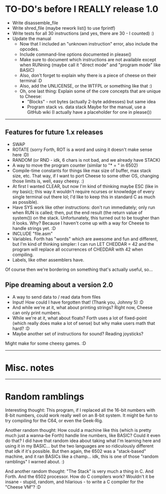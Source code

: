 # TO-DO's before I REALLY release 1.0

* Write disassemble_file
* Write shred_file (maybe rework list() to use fprintf)
* Write tests for all 30 instructions (and yes, there are 30 - I counted) :)
* Update the manual
	- Now that I included an "unknown instruction" error, also include the opcodes.
	- Include command-line options documented in please()
	- Make sure to document which instructions are not available except when RUNning (maybe call it "direct mode" and "program mode" like BASIC)
	- Also, don't forget to explain why there is a piece of cheese on their terminal :D
	- Also, add the UNLICENSE, or the WTFPL or something like that :)
	- Oh, one last thing: Explain some of the core concepts that are unique to Cheese:
		* "Blocks" - not bytes (actually 2-byte addresses) but same idea
		* Program stack vs. data stack
Maybe for the manual, use a GitHub wiki (I actually have a placeholder for one in please())


------------------------------------------------------------------------------------------------------------------------------------------------------------

## Features for future 1.x releases

* SWAP
* ROTATE (sorry Forth, ROT is a word and using it doesn't make sense here :D)
* RANDOM (or RND - idk, 6 chars is not bad, and we already have STACK)
* A way to move the program counter (similar to "* = <number>" in 6502)
* Compile-time constants for things like max size of buffer, max stack size, etc.  That way, if I want to port Cheese to some other OS, changing those limits is, well, easy cheesy. :)
* At first I wanted CLEAR, but now I'm kind of thinking maybe ESC (like in my basic); this way it wouldn't require ncurses or knowledge of every single terminal out there lol; I'd like to keep this in standard C as much as possible).
* Have SYS work like other instructions: don't run immediately; only run when RUN is called; then, put the end result (the return value of system()) on the stack.
	Unfortunately, this turned out to be tougher than it looks.  Why?  Because I haven't come up with a way for Cheese to handle strings yet. :D
* INCLUDE "file.asm"
* Variables.  Forth has "words" which are awesome and fun and different, but I'm kind of thinking simpler: I can run LET CHEDDAR = 42 and the program will replace all occurrences of CHEDDAR with 42 when compiling.
* Labels, like other assemblers have.

Of course then we're bordering on something that's actually useful, so...

## Pipe dreaming about a version 2.0

* A way to send data to / read data from files
* Input!  How could I have forgotten that!  (Thank you, Johnny 5) :D
* And while we're at it, what about printing strings?  Right now, Cheese can only print numbers.
* While we're at it, what about floats?  Forth uses a lot of fixed-point (which really does make a lot of sense) but why make users math that hard? :D
* Maybe another set of instructions for sound?  Reading joysticks?

Might make for some cheesy games. :D




------------------------------------------------------------------------------------------------------------------------------------------------------------

# Misc. notes



------------------------------------------------------------------------------------------------------------------------------------------------------------

# Random ramblings

Interesting thought: This program, if I replaced all the 16-bit numbers with 8-bit numbers, could work really well on an 8-bit system.  It might be fun to try compiling for the C64, or even the Geek-Rig.

Another random thought: How could a machine like this (which is pretty much just a wanna-be Forth) handle line numbers, like BASIC?  Could it even do that?  I did have that random idea about taking what I'm learning here and using it in my BASIC... but the two languages are so ridiculously different that idk if it's possible.  But then again, the 6502 was a "stack-based" machine, and it ran BASICs like a champ... idk, this is one of those "random ramblings" I warned about. :)

And another random thought: "The Stack" is very much a thing in C.  And Forth.  And the 6502 processor.  How do C compilers work?  Wouldn't it be insane - stupid, random, and hilarious - to write a C compiler for the "Cheese VM"? :D
